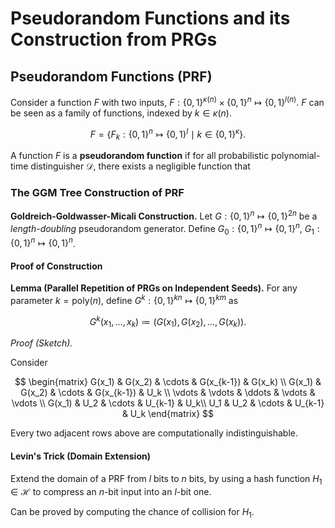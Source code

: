 # Pseudorandom Functions and its Construction from PRGs

## Pseudorandom Functions (PRF)

Consider a function $F$ with two inputs, $F: \{0,1\}^{\kappa(n)} \times \{0,1\}^n \mapsto \{0,1\}^{l(n)}$. $F$ can be seen as a family of functions, indexed by $k \in \kappa(n)$.

$$ F = \{ F_k : \{0,1\}^n \mapsto \{0,1\}^l \mid k \in \{ 0,1 \}^\kappa \}. $$

A function $F$ is a **pseudorandom function** if for all probabilistic polynomial-time distinguisher $\mathcal{D}$, there exists a negligible function that

### The GGM Tree Construction of PRF

**Goldreich-Goldwasser-Micali Construction.** Let $G: \{ 0,1 \}^n \mapsto \{0,1\}^{2n}$ be a *length-doubling* pseudorandom generator. Define $G_0: \{0,1\}^n \mapsto \{0,1\}^n$, $G_1: \{0,1\}^n \mapsto \{0,1\}^n$.

#### Proof of Construction

**Lemma (Parallel Repetition of PRGs on Independent Seeds).** For any parameter $k = \mathrm{poly}(n)$, define $G^k: \{0,1\}^{kn} \mapsto \{0,1\}^{km}$ as

$$ G^k(x_1,\dots,x_k) \coloneqq (G(x_1), G(x_2), \dots, G(x_k)). $$

*Proof (Sketch).*

Consider

$$ \begin{matrix}
    G(x_1) & G(x_2) & \cdots & G(x_{k-1}) & G(x_k) \\
    G(x_1) & G(x_2) & \cdots & G(x_{k-1}) & U_k \\
    \vdots & \vdots & \ddots & \vdots & \vdots \\
    G(x_1) & U_2 & \cdots & U_{k-1} & U_k\\
    U_1 & U_2 & \cdots & U_{k-1} & U_k
\end{matrix} $$

Every two adjacent rows above are computationally indistinguishable.

#### Levin's Trick (Domain Extension)

Extend the domain of a PRF from $l$ bits to $n$ bits, by using a hash function $H_1 \in \mathcal{H}$ to compress an $n$-bit input into an $l$-bit one.

Can be proved by computing the chance of collision for $H_1$.
